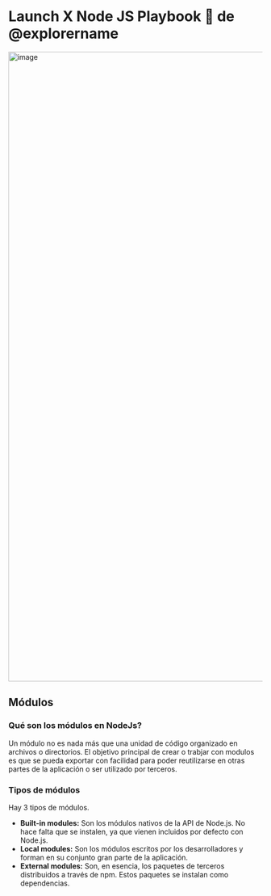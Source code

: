 # Launch X Node JS Playbook 🚀 de @explorername

<img width="1247" alt="image" src="https://user-images.githubusercontent.com/17634377/159151704-8949639b-ae5f-405a-a8b8-8d97f3f150cd.png">

## Módulos

### Qué son los módulos en NodeJs?
Un módulo no es nada más que una unidad de código organizado en archivos o directorios. El objetivo principal de crear o trabjar con modulos es que se pueda  exportar con facilidad para poder reutilizarse en otras partes de la aplicación o ser utilizado por terceros.

### Tipos de módulos 

Hay 3 tipos de módulos.
- **Built-in modules:** Son los módulos nativos de la API de Node.js. No hace falta que se instalen, ya que vienen incluidos por defecto con Node.js.
- **Local modules:** Son los módulos escritos por los desarrolladores y forman en su conjunto gran parte de la aplicación.
- **External modules:** Son, en esencia, los paquetes de terceros distribuidos a través de npm. Estos paquetes se instalan como dependencias.
